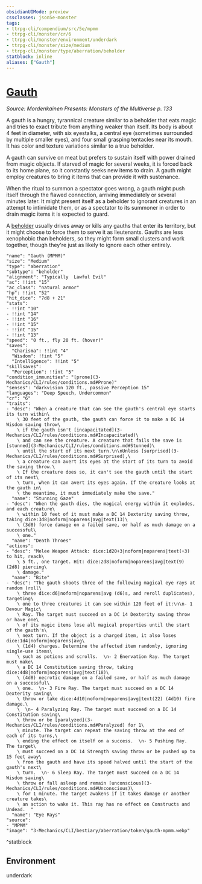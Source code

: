 ```yaml
---
obsidianUIMode: preview
cssclasses: json5e-monster
tags:
- ttrpg-cli/compendium/src/5e/mpmm
- ttrpg-cli/monster/cr/6
- ttrpg-cli/monster/environment/underdark
- ttrpg-cli/monster/size/medium
- ttrpg-cli/monster/type/aberration/beholder
statblock: inline
aliases: ["Gauth"]
---
```

# [Gauth](3-Mechanics\CLI\bestiary\aberration/gauth-mpmm.md)
*Source: Mordenkainen Presents: Monsters of the Multiverse p. 133*  

A gauth is a hungry, tyrannical creature similar to a beholder that eats magic and tries to exact tribute from anything weaker than itself. Its body is about 4 feet in diameter, with six eyestalks, a central eye (sometimes surrounded by multiple smaller eyes), and four small grasping tentacles near its mouth. It has color and texture variations similar to a true beholder.

A gauth can survive on meat but prefers to sustain itself with power drained from magic objects. If starved of magic for several weeks, it is forced back to its home plane, so it constantly seeks new items to drain. A gauth might employ creatures to bring it items that can provide it with sustenance.

When the ritual to summon a spectator goes wrong, a gauth might push itself through the flawed connection, arriving immediately or several minutes later. It might present itself as a beholder to ignorant creatures in an attempt to intimidate them, or as a spectator to its summoner in order to drain magic items it is expected to guard.

A [beholder](3-Mechanics/CLI/bestiary/aberration/beholder.md) usually drives away or kills any gauths that enter its territory, but it might choose to force them to serve it as lieutenants. Gauths are less xenophobic than beholders, so they might form small clusters and work together, though they're just as likely to ignore each other entirely.

```statblock
"name": "Gauth (MPMM)"
"size": "Medium"
"type": "aberration"
"subtype": "beholder"
"alignment": "Typically  Lawful Evil"
"ac": !!int "15"
"ac_class": "natural armor"
"hp": !!int "52"
"hit_dice": "7d8 + 21"
"stats":
- !!int "10"
- !!int "14"
- !!int "16"
- !!int "15"
- !!int "15"
- !!int "13"
"speed": "0 ft., fly 20 ft. (hover)"
"saves":
  "Charisma": !!int "4"
  "Wisdom": !!int "5"
  "Intelligence": !!int "5"
"skillsaves":
  "Perception": !!int "5"
"condition_immunities": "[prone](3-Mechanics/CLI/rules/conditions.md#Prone)"
"senses": "darkvision 120 ft., passive Perception 15"
"languages": "Deep Speech, Undercommon"
"cr": "6"
"traits":
- "desc": "When a creature that can see the gauth's central eye starts its turn within\
    \ 30 feet of the gauth, the gauth can force it to make a DC 14 Wisdom saving throw\
    \ if the gauth isn't [incapacitated](3-Mechanics/CLI/rules/conditions.md#Incapacitated)\
    \ and can see the creature. A creature that fails the save is [stunned](3-Mechanics/CLI/rules/conditions.md#Stunned)\
    \ until the start of its next turn.\n\nUnless [surprised](3-Mechanics/CLI/rules/conditions.md#Surprised),\
    \ a creature can avert its eyes at the start of its turn to avoid the saving throw.\
    \ If the creature does so, it can't see the gauth until the start of its next\
    \ turn, when it can avert its eyes again. If the creature looks at the gauth in\
    \ the meantime, it must immediately make the save."
  "name": "Stunning Gaze"
- "desc": "When the gauth dies, the magical energy within it explodes, and each creature\
    \ within 10 feet of it must make a DC 14 Dexterity saving throw, taking dice:3d8|noform|noparens|avg|text(13)\
    \ (3d8) force damage on a failed save, or half as much damage on a successful\
    \ one."
  "name": "Death Throes"
"actions":
- "desc": "Melee Weapon Attack: dice:1d20+3|noform|noparens|text(+3) to hit, reach\
    \ 5 ft., one target. Hit: dice:2d8|noform|noparens|avg|text(9) (2d8) piercing\
    \ damage."
  "name": "Bite"
- "desc": "The gauth shoots three of the following magical eye rays at random (roll\
    \ three dice:d6|noform|noparens|avg (d6)s, and reroll duplicates), targeting\
    \ one to three creatures it can see within 120 feet of it:\n\n- 1 Devour Magic\
    \ Ray. The target must succeed on a DC 14 Dexterity saving throw or have one\
    \ of its magic items lose all magical properties until the start of the gauth's\
    \ next turn. If the object is a charged item, it also loses dice:1d4|noform|noparens|avg\
    \ (1d4) charges. Determine the affected item randomly, ignoring single-use items\
    \ such as potions and scrolls.  \n- 2 Enervation Ray. The target must make\
    \ a DC 14 Constitution saving throw, taking dice:4d8|noform|noparens|avg|text(18)\
    \ (4d8) necrotic damage on a failed save, or half as much damage on a successful\
    \ one.  \n- 3 Fire Ray. The target must succeed on a DC 14 Dexterity saving\
    \ throw or take dice:4d10|noform|noparens|avg|text(22) (4d10) fire damage.\
    \  \n- 4 Paralyzing Ray. The target must succeed on a DC 14 Constitution saving\
    \ throw or be [paralyzed](3-Mechanics/CLI/rules/conditions.md#Paralyzed) for 1\
    \ minute. The target can repeat the saving throw at the end of each of its turns,\
    \ ending the effect on itself on a success.  \n- 5 Pushing Ray. The target\
    \ must succeed on a DC 14 Strength saving throw or be pushed up to 15 feet away\
    \ from the gauth and have its speed halved until the start of the gauth's next\
    \ turn.  \n- 6 Sleep Ray. The target must succeed on a DC 14 Wisdom saving\
    \ throw or fall asleep and remain [unconscious](3-Mechanics/CLI/rules/conditions.md#Unconscious)\
    \ for 1 minute. The target awakens if it takes damage or another creature takes\
    \ an action to wake it. This ray has no effect on Constructs and Undead.  "
  "name": "Eye Rays"
"source":
- "MPMM"
"image": "3-Mechanics/CLI/bestiary/aberration/token/gauth-mpmm.webp"
```
^statblock

## Environment

underdark